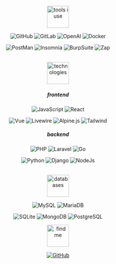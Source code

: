 <div align="center">
 

<br>

<img src="https://raw.githubusercontent.com/y0f/y0f/1f3809fa9a7a7ccd1de1cdcaaa6014003fc13a01/tools.svg" alt="tools i use" height="60" style="max-width: 100%;">
  

![GitHub](https://img.shields.io/badge/github-black?logo=github&style=for-the-badge&logoColor=FFF)
![GitLab](https://img.shields.io/badge/gitlab-black?logo=gitlab&style=for-the-badge&logoColor=FFF)
![OpenAI](https://img.shields.io/badge/openai-black?logo=openai&style=for-the-badge&logoColor=FFF)
![Docker](https://img.shields.io/badge/docker-black?logo=docker&style=for-the-badge&logoColor=FFF)

![PostMan](https://img.shields.io/badge/postman-black?logo=postman&style=for-the-badge&logoColor=FFF)
![Insomnia](https://img.shields.io/badge/Insomnia-black?logo=insomnia&logoColor=FFF&style=for-the-badge)
![BurpSuite](https://img.shields.io/badge/burpsuite-black?logo=burpsuite&style=for-the-badge&logoColor=FFF)
![Zap](https://img.shields.io/badge/zap-black?logo=zap&style=for-the-badge&logoColor=FFF)

<br>
<img src="https://raw.githubusercontent.com/y0f/y0f/1f3809fa9a7a7ccd1de1cdcaaa6014003fc13a01/technologies.svg" alt="technologies" height="60" style="max-width: 100%;">  

##### frontend
![JavaScript](https://img.shields.io/badge/javascript%20-black.svg?&style=for-the-badge&logo=javascript&logoColor=FFF)
![React](https://img.shields.io/badge/React-black?style=for-the-badge&logo=redux&logoColor=FFF)

![Vue](https://img.shields.io/badge/Vue-black?style=for-the-badge&logo=redux&logoColor=FFF)
![Livewire](https://img.shields.io/badge/livewire-black.svg?logo=livewire&style=for-the-badge&logoColor=FFF)
![Alpine.js](https://img.shields.io/badge/alpinejs-black.svg?&style=for-the-badge&logo=alpine.js&logoColor=FFF)
![Tailwind](https://img.shields.io/badge/tailwind-black.svg?&style=for-the-badge&logo=tailwind-css&logoColor=FFF)


##### backend
![PHP](https://img.shields.io/badge/Php-black.svg?logo=php&style=for-the-badge&logoColor=FFF)
![Laravel](https://img.shields.io/badge/laravel%20-black.svg?&style=for-the-badge&logo=laravel&logoColor=FFF)
![Go](https://img.shields.io/badge/Go-black.svg?logo=go&logoColor=FFF&style=for-the-badge)

![Python](https://img.shields.io/badge/Python-black.svg?logo=python&style=for-the-badge&logoColor=FFF)
![Django](https://img.shields.io/badge/django-black.svg?logo=django&style=for-the-badge&logoColor=FFF)
![NodeJs](https://img.shields.io/badge/node.js%20-black.svg?&style=for-the-badge&logo=node.js&logoColor=FFF)

<br>

<img src="https://raw.githubusercontent.com/y0f/y0f/1f3809fa9a7a7ccd1de1cdcaaa6014003fc13a01/databases.svg" alt="databases" height="60" style="max-width: 100%;">
  
![MySQL](https://img.shields.io/badge/MySQL-black?style=for-the-badge&logo=MySQL&logoColor=FFF)
![MariaDB](https://img.shields.io/badge/MariaDB-black?style=for-the-badge&logo=MariaDB&logoColor=FFF)

![SQLite](https://img.shields.io/badge/SQLite-black?style=for-the-badge&logo=SQLite&logoColor=FFF)
![MongoDB](https://img.shields.io/badge/MongoDB-black?style=for-the-badge&logo=MongoDB&logoColor=FFF)
![PostgreSQL](https://img.shields.io/badge/PostgreSQL-black?style=for-the-badge&logo=PostgreSQL&logoColor=FFF)
<br>

<img src="https://raw.githubusercontent.com/y0f/y0f/1f3809fa9a7a7ccd1de1cdcaaa6014003fc13a01/findmeon.svg" alt="find me" height="60" style="max-width: 100%;">

[![GitHub](https://img.shields.io/badge/instagram-black?logo=instagram&style=for-the-badge&logoColor=FFF)](https://instagram.com/aarde)


</div>
  
